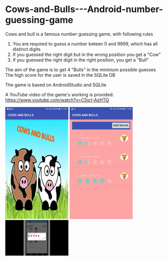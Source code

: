 # Cows-and-Bulls---Android-number-guessing-game

Cows and bull is a famous number guessing game, with following rules

1. You are required to guess a number beteen 0 and 9999, which has all distinct digits
2. If you guessed the right digit but in the wrong position you get a "Cow"
3. If you guessed the right digit in the right position, you get a "Bull"

The aim of the game is to get 4 "Bulls" in the minimum possible guesses
The high score for the user is saved in the SQLite DB

The game is based on AndroidStudio and SQLite

A YouTube video of the game's working is provided: https://www.youtube.com/watch?v=C5srI-AzHTQ

  <p>
<img src="Start Screen.jpg" width="200" />
<img src="High Scores.jpg" width="200" />
<img src="Game View.jpg" width="200" />
  </p>
  

  

